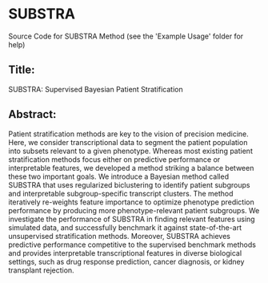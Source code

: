 # SUBSTRA
Source Code for SUBSTRA Method (see the 'Example Usage' folder for help)

## Title:
SUBSTRA: Supervised Bayesian Patient Stratification

## Abstract:
Patient stratification methods are key to the vision of precision medicine. Here, we consider transcriptional data to segment the patient population into subsets relevant to a given phenotype. Whereas most existing patient stratification methods focus either on predictive performance or interpretable features, we developed a method striking a balance between these two important goals. We introduce a Bayesian method called SUBSTRA that uses regularized biclustering to identify patient subgroups and interpretable subgroup-specific transcript clusters. The method iteratively re-weights feature importance to optimize phenotype prediction performance by producing more phenotype-relevant patient subgroups. We investigate the performance of SUBSTRA in finding relevant features using simulated data, and successfully benchmark it against state-of-the-art unsupervised stratification methods. Moreover, SUBSTRA achieves predictive performance competitive to the supervised benchmark methods and provides interpretable transcriptional features in diverse biological settings, such as drug response prediction, cancer diagnosis, or kidney transplant rejection.
